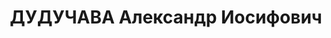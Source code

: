 ---
title: ДУДУЧАВА Александр Иосифович
description: (1899-1937)- грузинский советский искусствовед, театральный критик. В
  1922 окончил историко-филологич. ф-т Тбилисского ун-та. В 1932-37 - редактор газеты
  и журнала "Сабчота хеловнеба" ("Советское искусство"). В 30-х гг. опубликовал ряд
  трудов о груз. т-ре, автор работ по теории драмы, статей о театр. деятелях и спектаклях.
  Вел педагогич. работу, с 1933 был профессором Тбилисского ун-та. Я. Э.
---